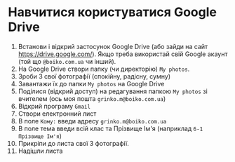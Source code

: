 # Навчитися користуватися Google Drive

1. Встанови і відкрий застосунок Google Drive (або зайди на сайт https://drive.google.com/). Якщо треба використай свій Google акаунт (той що `@boiko.com.ua` чи інший).
1. На Google Drive створи папку (чи директорію) `My photos`.
1. Зроби 3 свої фотографії (спокійну, радісну, сумну)
1. Завантажи їх до папки `My photos` на Google Drive
1. Поділися (відкрий доступ) на редагування папкою `My photos` зі вчителем (ось моя пошта `grinko.m@boiko.com.ua`)
1. Відкрий програму `Gmail`
1. Створи електронний лист 
1. В поле `Кому:` введи адресу `grinko.m@boiko.com.ua`
1. В поле тема введи всій клас та Прізвище Ім'я (наприклад `6-1 Прізвище Ім'я`)
1. Прикріпи до листа свої 3 фотографії.
1. Надішли листа

